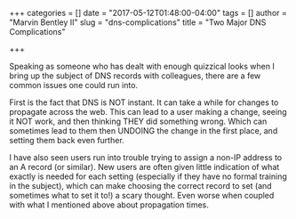 +++
categories = []
date = "2017-05-12T01:48:00-04:00"
tags = []
author = "Marvin Bentley II"
slug = "dns-complications"
title = "Two Major DNS Complications"

+++


Speaking as someone who has dealt with enough quizzical looks when I bring up the subject of DNS records with colleagues, there are a few common issues one could run into.

First is the fact that DNS is NOT instant. It can take a while for changes to propagate across the web. This can lead to a user making a change, seeing it NOT work, and then thinking THEY did something wrong. Which can sometimes lead to them then UNDOING the change in the first place, and setting them back even further.

I have also seen users run into trouble trying to assign a non-IP address to an A record (or similar). New users are often given little indication of what exactly is needed for each setting (especially if they have no formal training in the subject), which can make choosing the correct record to set (and sometimes what to set it to!) a scary thought. Even worse when coupled with what I mentioned above about propagation times.
